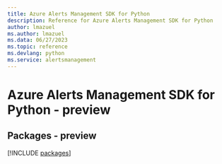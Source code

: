 ```yaml
---
title: Azure Alerts Management SDK for Python
description: Reference for Azure Alerts Management SDK for Python
author: lmazuel
ms.author: lmazuel
ms.data: 06/27/2023
ms.topic: reference
ms.devlang: python
ms.service: alertsmanagement
---
```

# Azure Alerts Management SDK for Python - preview
## Packages - preview
[!INCLUDE [packages](alerts-management-index.md)]